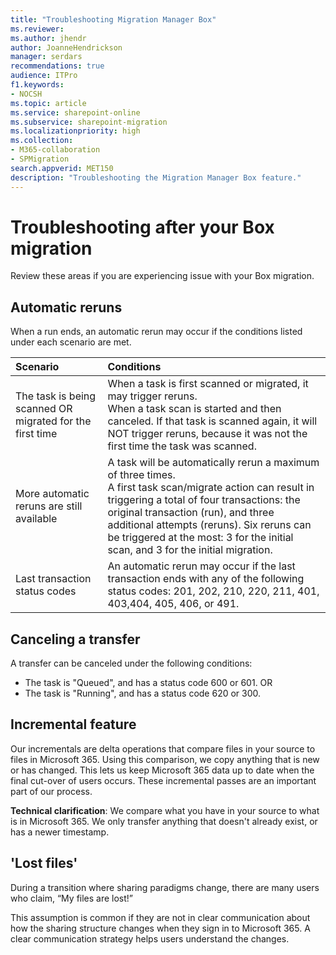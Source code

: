 ```yaml
---
title: "Troubleshooting Migration Manager Box"
ms.reviewer: 
ms.author: jhendr
author: JoanneHendrickson
manager: serdars
recommendations: true
audience: ITPro
f1.keywords:
- NOCSH
ms.topic: article
ms.service: sharepoint-online
ms.subservice: sharepoint-migration
ms.localizationpriority: high
ms.collection: 
- M365-collaboration
- SPMigration
search.appverid: MET150
description: "Troubleshooting the Migration Manager Box feature."
---
```


# Troubleshooting after your Box migration

Review these areas if you are experiencing issue with your Box migration.


## Automatic reruns

When a run ends, an automatic rerun may occur if the conditions listed under each scenario are met.

|Scenario|Conditions|
|:-----|:-----|
|The task is being scanned OR migrated for the first time|When a task is first scanned or migrated, it may trigger reruns. </br>When a task scan is started and then canceled. If that task is scanned again, it will NOT trigger reruns, because it was not the first time the task was scanned.|
|More automatic reruns are still available|A task will be automatically rerun a maximum of three times. </br>A first task scan/migrate action can result in triggering a total of four transactions: the original transaction (run), and three additional attempts (reruns). Six reruns can be triggered at the most: 3 for the initial scan, and 3 for the initial migration.|
|Last transaction status codes|An automatic rerun may occur if the last transaction ends with any of the following status codes: 201, 202, 210, 220, 211, 401, 403,404, 405, 406, or 491.|

## Canceling a transfer
A transfer can be canceled under the following conditions:
- The task is "Queued", and has a status code 600 or 601.
OR
- The task is "Running", and has a status code 620 or 300.



## Incremental feature

Our incrementals are delta operations that compare files in your source to files in Microsoft 365. Using this comparison, we copy anything that is new or has changed. This lets us keep Microsoft 365 data up to date when the final cut-over of users occurs. These incremental passes are an important part of our process.

**Technical clarification**: We compare what you have in your source to what is in Microsoft 365. We only transfer anything that doesn't already exist, or has a newer timestamp.

## 'Lost files'

During a transition where sharing paradigms change, there are many users who claim, “My files are lost!”

This assumption is common if they are not in clear communication about how the sharing structure changes when they sign in to Microsoft 365. A clear communication strategy helps users understand the changes.